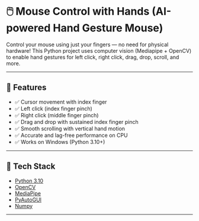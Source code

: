 # 🖱️ Mouse Control with Hands (AI-powered Hand Gesture Mouse)

Control your mouse using just your fingers — no need for physical hardware! This Python project uses computer vision (Mediapipe + OpenCV) to enable hand gestures for left click, right click, drag, drop, scroll, and more.

---

## 🚀 Features

- ✅ Cursor movement with index finger
- ✅ Left click (index finger pinch)
- ✅ Right click (middle finger pinch)
- ✅ Drag and drop with sustained index finger pinch
- ✅ Smooth scrolling with vertical hand motion
- ✅ Accurate and lag-free performance on CPU
- ✅ Works on Windows (Python 3.10+)

---

## 🧠 Tech Stack

- [Python 3.10](https://www.python.org/)
- [OpenCV](https://opencv.org/)
- [MediaPipe](https://google.github.io/mediapipe/)
- [PyAutoGUI](https://pyautogui.readthedocs.io/en/latest/)
- [Numpy](https://numpy.org/)

---


